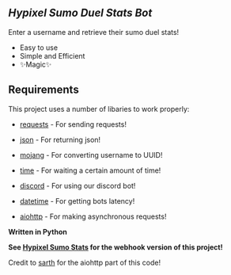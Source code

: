 ## _Hypixel Sumo Duel Stats Bot_

Enter a username and retrieve their sumo duel stats!

- Easy to use
- Simple and Efficient
- ✨Magic✨

## Requirements

This project uses a number of libaries to work properly:

- [requests] - For sending requests!
- [json] - For returning json!
- [mojang] - For converting username to UUID!
- [time] - For waiting a certain amount of time!
- [discord] - For using our discord bot!
- [datetime] - For getting bots latency!
- [aiohttp] - For making asynchronous requests!


   [requests]: <https://docs.python-requests.org/en/latest/>
   [json]: <https://docs.python.org/3/library/json.html#module-json>
   [mojang]: <https://mojang.readthedocs.io/en/latest/>
   [time]: <https://docs.python.org/3/library/time.html>
   [discord]: <https://discordpy.readthedocs.io/en/stable/>
   [datetime]: <https://docs.python.org/3/library/datetime.html>
   [aiohttp]: <https://docs.aiohttp.org/en/stable/>
   [Hypixel Sumo Stats]: <https://github.com/y9su/hypixel-sumo-stats>
   [sarth]: <https://github.com/sarthhh/gojo/>

**Written in Python**

**See [Hypixel Sumo Stats] for the webhook version of this project!**

Credit to [sarth] for the aiohttp part of this code!
